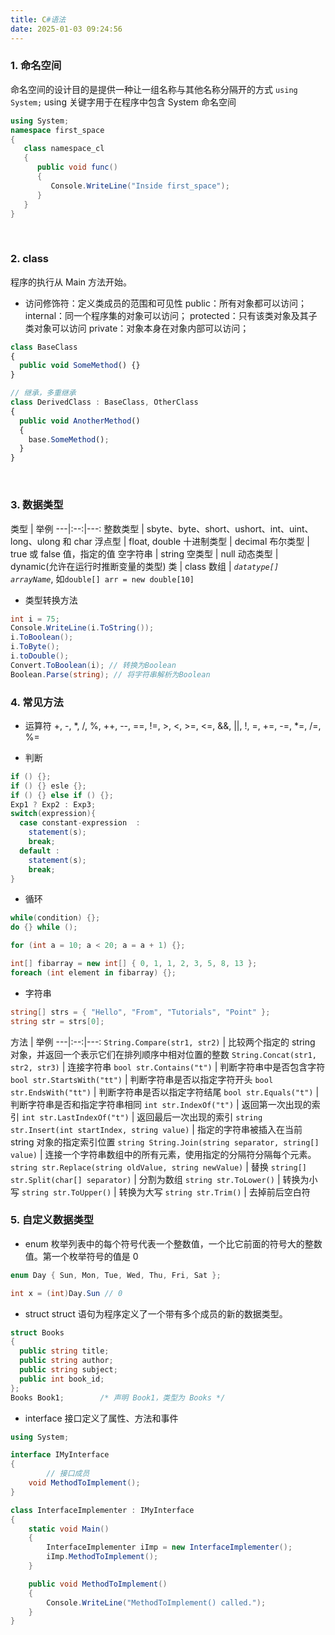 ```yaml
---
title: C#语法
date: 2025-01-03 09:24:56
---
```


### 1. 命名空间
命名空间的设计目的是提供一种让一组名称与其他名称分隔开的方式
`using System;` using 关键字用于在程序中包含 System 命名空间
```c#
using System;
namespace first_space
{
   class namespace_cl
   {
      public void func()
      {
         Console.WriteLine("Inside first_space");
      }
   }
}
```

<br/>

### 2. class
程序的执行从 Main 方法开始。

- 访问修饰符：定义类成员的范围和可见性
  public：所有对象都可以访问；
  internal：同一个程序集的对象可以访问；
  protected：只有该类对象及其子类对象可以访问
  private：对象本身在对象内部可以访问；

```js
class BaseClass
{
  public void SomeMethod() {}
}

// 继承，多重继承
class DerivedClass : BaseClass, OtherClass
{
  public void AnotherMethod()
  {
    base.SomeMethod();
  }
}
```

<br/>

### 3. 数据类型
类型 | 举例
---|:--:|---:
整数类型 | sbyte、byte、short、ushort、int、uint、long、ulong 和 char
浮点型 | float, double
十进制类型 | decimal
布尔类型 | true 或 false 值，指定的值
空字符串 | string
空类型 | null
动态类型 | dynamic(允许在运行时推断变量的类型)
类 | class
数组 | *`datatype[] arrayName`*, 如`double[] arr = new double[10]`
- 类型转换方法
```c#
int i = 75;
Console.WriteLine(i.ToString());
i.ToBoolean();
i.ToByte();
i.toDouble();
Convert.ToBoolean(i); // 转换为Boolean
Boolean.Parse(string); // 将字符串解析为Boolean
```

### 4. 常见方法
- 运算符
+, -, *, /, %, ++, --, ==, !=, >, <, >=, <=, &&, ||, !, =, +=, -=, *=, /=, %=

- 判断
```c#
if () {};
if () {} esle {};
if () {} else if () {};
Exp1 ? Exp2 : Exp3;
switch(expression){
  case constant-expression  :
    statement(s);
    break; 
  default :
    statement(s);
    break; 
}
```

- 循环
```c#
while(condition) {};
do {} while ();

for (int a = 10; a < 20; a = a + 1) {};

int[] fibarray = new int[] { 0, 1, 1, 2, 3, 5, 8, 13 };
foreach (int element in fibarray) {};

```

- 字符串
```c#
string[] strs = { "Hello", "From", "Tutorials", "Point" };
string str = strs[0];
```
方法 | 举例
---|:--:|---:
`String.Compare(str1, str2)` | 比较两个指定的 string 对象，并返回一个表示它们在排列顺序中相对位置的整数
`String.Concat(str1, str2, str3)` | 连接字符串
`bool str.Contains("t")` | 判断字符串中是否包含字符
`bool str.StartsWith("tt")` | 判断字符串是否以指定字符开头
`bool str.EndsWith("tt")` | 判断字符串是否以指定字符结尾
`bool str.Equals("t")` | 判断字符串是否和指定字符串相同
`int str.IndexOf("t")` | 返回第一次出现的索引
`int str.LastIndexOf("t")` | 返回最后一次出现的索引
`string str.Insert(int startIndex, string value)` | 指定的字符串被插入在当前 string 对象的指定索引位置
`string String.Join(string separator, string[] value)` | 连接一个字符串数组中的所有元素，使用指定的分隔符分隔每个元素。
`string str.Replace(string oldValue, string newValue)` | 替换
`string[] str.Split(char[] separator)` | 分割为数组
`string str.ToLower()` | 转换为小写
`string str.ToUpper()` | 转换为大写
`string str.Trim()` | 去掉前后空白符

### 5. 自定义数据类型
- enum
枚举列表中的每个符号代表一个整数值，一个比它前面的符号大的整数值。第一个枚举符号的值是 0
```c#
enum Day { Sun, Mon, Tue, Wed, Thu, Fri, Sat };

int x = (int)Day.Sun // 0
```

- struct
struct 语句为程序定义了一个带有多个成员的新的数据类型。
```c#
struct Books
{
  public string title;
  public string author;
  public string subject;
  public int book_id;
}; 
Books Book1;        /* 声明 Book1，类型为 Books */
```

- interface
接口定义了属性、方法和事件
```c#
using System;

interface IMyInterface
{
        // 接口成员
    void MethodToImplement();
}

class InterfaceImplementer : IMyInterface
{
    static void Main()
    {
        InterfaceImplementer iImp = new InterfaceImplementer();
        iImp.MethodToImplement();
    }

    public void MethodToImplement()
    {
        Console.WriteLine("MethodToImplement() called.");
    }
}
```